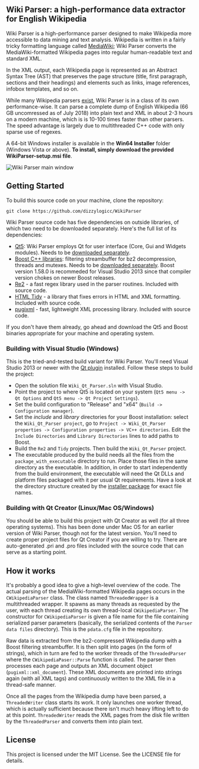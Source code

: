 ## Wiki Parser: a high-performance data extractor for English Wikipedia

Wiki Parser is a high-performance parser designed to make Wikipedia more accessible to data mining and text analysis. Wikipedia is written in a fairly tricky formatting language called [MediaWiki](https://www.mediawiki.org/wiki/Help:Formatting); Wiki Parser converts the MediaWiki-formatted Wikipedia pages into regular human-readable text and standard XML.

In the XML output, each Wikipedia page is represented as an Abstract Syntax Tree (AST) that preserves the page structure (title, first paragraph, sections and their headings) and elements such as links, image references, infobox templates, and so on.

While many Wikipedia parsers [exist](https://www.mediawiki.org/wiki/Alternative_parsers), Wiki Parser is in a class of its own performance-wise. It can parse a complete dump of English Wikipedia (66 GB uncomressed as of July 2018) into plain text and XML in about 2-3 hours on a modern machine, which is is 10-100 times faster than other parsers. The speed advantage is largely due to multithreaded C++ code with only sparse use of regexes.

A 64-bit Windows installer is available in the **Win64 Installer** folder (Windows Vista or above). **To install, simply download the provided WikiParser-setup.msi file**.

![Wiki Parser main window](Wiki_Qt_Parser/Wiki_Parser_main_window.png?raw=true "Wiki Parser main window")


## Getting Started
To build this source code on your machine, clone the repository:

`git clone https://github.com/dizzylogicc/WikiParser`

Wiki Parser source code has five dependencies on outside libraries, of which two need to be downloaded separately. Here's the full list of its dependencies:
* [Qt5](https://www.qt.io/download): Wiki Parser employs Qt for user interface (Core, Gui and Widgets modules). Needs to be [downloaded separately](https://www.qt.io/download).
* [Boost C++ libraries](https://www.boost.org/): filtering streambuffer for bz2 decompression, threads and mutexes. Needs to be [downloaded separately](https://www.boost.org/users/download/). Boost version 1.58.0 is recommeded for Visual Studio 2013 since that compiler version chokes on newer Boost releases. 
* [Re2](https://github.com/google/re2) - a fast regex library used in the parser routines. Included with source code.
* [HTML Tidy](http://www.html-tidy.org/) - a library that fixes errors in HTML and XML formatting. Included with source code.
* [pugixml](https://pugixml.org/) - fast, lightweight XML processing library. Included with source code.

If you don't have them already, go ahead and download the Qt5 and Boost binaries appropriate for your machine and operating system.


### Building with Visual Studio (Windows)
This is the tried-and-tested build variant for Wiki Parser. You'll need Visual Studio 2013 or newer with the [Qt plugin](http://doc.qt.io/archives/vs-addin/index.html) installed. Follow these steps to build the project:

* Open the solution file `Wiki_Qt_Parser.sln` with Visual Studio.
* Point the project to where Qt5 is located on your system (`Qt5 menu -> Qt Options` and `Qt5 menu -> Qt Project Settings`).
* Set the build configuration to "Release" and "x64" (`Build -> Configuration manager`).
* Set the *include* and *library* directories for your Boost installation: select the `Wiki_Qt_Parser project`, go to `Project -> Wiki_Qt_Parser properties -> Configuration properties -> VC++ directories`. Edit the `Include Directories` and `Library Directories` lines to add paths to Boost.
* Build the `Re2` and `Tidy` projects. Then build the `Wiki_Qt_Parser` project.
* The executable produced by the build needs all the files from the `package_with_executable` directory to run. Place those files in the same directory as the executable. In addition, in order to start independently from the build environment, the executable will need the Qt DLLs and platform files packaged with it per usual Qt requirements. Have a look at the directory structure created by the [installer package](https://dizzylogic.com/wiki-parser) for exact file names.


### Building with Qt Creator (Linux/Mac OS/Windows)
You should be able to build this project with Qt Creator as well (for all three operating systems). This has been done under Mac OS for an earlier version of Wiki Parser, though not for the latest version. You'll need to create proper project files for Qt Creator if you are willing to try. There are auto-generated .pri and .pro files included with the source code that can serve as a starting point.


## How it works 
It's probably a good idea to give a high-level overview of the code. The actual parsing of the MediaWiki-formatted Wikipedia pages occurs in the `CWikipediaParser` class. The class named `ThreadedWrapper` is a multithreaded wrapper. It spawns as many threads as requested by the user, with each thread creating its own thread-local `CWikipediaParser`. The constructor for `CWikipediaParser` is given a file name for the file containing serialized parser parameters (basically, the serialized contents of the `Parser data files` directory). This is the `pdata.cfg` file in the repository.

Raw data is extracted from the bz2-compressed Wikipedia dump with a Boost filtering streambuffer. It is then split into pages (in the form of strings), which in turn are fed to the worker threads of the `ThreadedParser` where the `CWikipediaPaser::Parse` function is called. The parser then processes each page and outputs an XML document object (`pugixml::xml_document`). These XML documents are printed into strings again (with all XML tags) and continuously written to the XML file in a thread-safe manner.

Once all the pages from the Wikipedia dump have been parsed, a `ThreadedWriter` class starts its work. It only launches one worker thread, which is actually sufficient because there isn't much heavy lifting left to do at this point. `ThreadedWriter` reads the XML pages from the disk file written by the `ThreadedParser` and converts them into plain text. 


## License

This project is licensed under the MIT License. See the LICENSE file for details.
